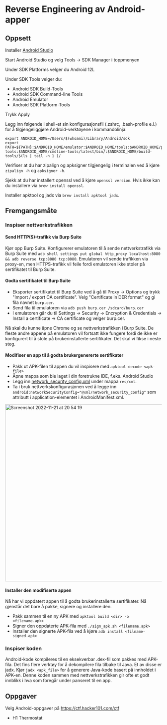 # Reverse Engineering av Android-apper

## Oppsett

Installer [Android Studio](https://developer.android.com/studio/)

Start Android Studio og velg Tools -> SDK Manager i toppmenyen

Under SDK Platforms velger du Android 12L

Under SDK Tools velger du:

 - Android SDK Build-Tools
 - Android SDK Command-line Tools
 - Android Emulator
 - Android SDK Platform-Tools

Trykk Apply

Legg inn følgende i shell-et sin konfigurasjonsfil (.zshrc, .bash-profile e.l.) for å tilgjengeliggjøre Android-verktøyene i kommandolinja:

```
export ANDROID_HOME=/Users/$(whoami)/Library/Android/sdk
export PATH=${PATH}:$ANDROID_HOME/emulator:$ANDROID_HOME/tools:$ANDROID_HOME/platform-tools:$ANDROID_HOME/cmdline-tools/latest/bin/:$ANDROID_HOME/build-tools/$(ls | tail -n 1 )/

```

Verifiser at du har zipalign og apksigner tilgjengelig i terminalen ved å kjøre `zipalign -h` og `apksigner -h`.

Sjekk at du har installert openssl ved å kjøre `openssl version`. Hvis ikke kan du installere via `brew install openssl`.

Installer apktool og jadx via `brew install apktool jadx`.

## Fremgangsmåte

### Inspiser nettverkstrafikken

#### Send HTTP(S)-trafikk via Burp Suite
Kjør opp Burp Suite. Konfigurerer emulatoren til å sende nettverkstrafikk via Burp Suite med `adb shell settings put global http_proxy localhost:8080 && adb reverse tcp:8080 tcp:8080`. Emulatoren vil sende trafikken via proxy-en, men HTTPS-trafikk vil feile fordi emulatoren ikke stoler på sertifikatet til Burp Suite.

#### Godta sertifikatet til Burp Suite
 - Eksporter sertifikatet til Burp Suite ved å gå til Proxy -> Options og trykk "Import / export CA certificate". Velg "Certificate in DER format" og gi fila navnet `burp.cer`.
 - Send fila til emulatoren via `adb push burp.cer /sdcard/burp.cer`
 - I emulatoren går du til Settings -> Security -> Encryption & Credentials -> Install a certificate -> CA certificate og velger burp.cer.
 
 Nå skal du kunne åpne Chrome og se nettverkstrafikken i Burp Suite. De fleste andre appene på emulatoren vil fortsatt ikke fungere fordi de ikke er konfigurert til å stole på brukerinstallerte sertifikater. Det skal vi fikse i neste steg.

#### Modifiser en app til å godta brukergenererte sertifikater
- Pakk ut APK-filen til appen du vil inspisere med `apktool decode <apk-file>`
- Åpne mappa som ble laget i din foretrukne IDE, f.eks. Android Studio
- Legg inn [network_security_config.xml](network_security_config.xml) under mappa `res/xml`.
- Ta i bruk nettverkskonfigurasjonen ved å legge inn `android:networkSecurityConfig="@xml/network_security_config"` som attributt i application-elementet i AndroidManifest.xml. 

<img width="568" alt="Screenshot 2022-11-21 at 20 54 19" src="https://user-images.githubusercontent.com/7930902/203146662-d5868e41-45db-4f59-a057-83b0971e08ef.png">


#### Installer den modifiserte appen
Nå har vi oppdatert appen til å godta brukerinstallerte sertifikater. Nå gjenstår det bare å pakke, signere og installere den.
 - Pakk sammen til en ny APK med `apktool build <dir> -o <filename.apk>`
 - Signer den oppdaterte APK-fila med `./sign_apk.sh <filename.apk>`
 - Installer den signerte APK-fila ved å kjøre `adb install <filname-signed.apk>`

### Inspiser koden

Android-kode kompileres til en eksekverbar .dex-fil som pakkes med APK-fila. Det fins flere verktøy for å dekompilere fila tilbake til Java. Et av disse er jadx. Kjør `jadx <apk_file>` for å generere Java-kode basert på innholdet i APK-en. Denne koden sammen med nettverkstrafikken gir ofte et godt innblikk i hva som foregår under panseret til en app.


## Oppgaver

Velg Android-oppgaver på https://ctf.hacker101.com/ctf
 - H1 Thermostat
